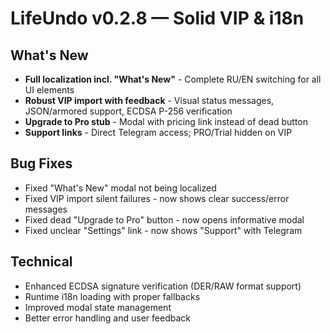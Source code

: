 # LifeUndo v0.2.8 — Solid VIP & i18n

## What's New
- **Full localization incl. "What's New"** - Complete RU/EN switching for all UI elements
- **Robust VIP import with feedback** - Visual status messages, JSON/armored support, ECDSA P-256 verification
- **Upgrade to Pro stub** - Modal with pricing link instead of dead button
- **Support links** - Direct Telegram access; PRO/Trial hidden on VIP

## Bug Fixes
- Fixed "What's New" modal not being localized
- Fixed VIP import silent failures - now shows clear success/error messages
- Fixed dead "Upgrade to Pro" button - now opens informative modal
- Fixed unclear "Settings" link - now shows "Support" with Telegram

## Technical
- Enhanced ECDSA signature verification (DER/RAW format support)
- Runtime i18n loading with proper fallbacks
- Improved modal state management
- Better error handling and user feedback












